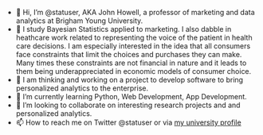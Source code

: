- 👋 Hi, I’m @statuser, AKA John Howell, a professor of marketing and data analytics at Brigham Young University.
- 👀 I study Bayesian Statistics applied to marketing.  I also dabble in heathcare work related to representing the voice of the patient in health care decisions.  I am especially interested in the idea that all consumers face constraints that limit the choices and purchases they can make.  Many times these constraints are not financial in nature and it leads to them being underappreciated in economic models of consumer choice.
- 🚧 I am thinking and working on a project to develop software to bring personalized analytics to the enterprise.
- 🌱 I’m currently learning Python, Web Development, App Development.
- 💞️ I’m looking to collaborate on interesting research projects and and personalized analytics. 
- 📫 How to reach me on Twitter @statuser or via [my university profile](https://marriott.byu.edu/directory/details?id=62191)

<!---
statuser/statuser is a ✨ special ✨ repository because its `README.md` (this file) appears on your GitHub profile.
You can click the Preview link to take a look at your changes.
--->
